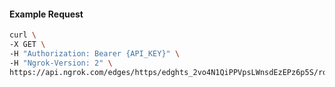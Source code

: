 <!-- Code generated for API Clients. DO NOT EDIT. -->
#### Example Request
```bash
curl \
-X GET \
-H "Authorization: Bearer {API_KEY}" \
-H "Ngrok-Version: 2" \
https://api.ngrok.com/edges/https/edghts_2vo4N1QiPPVpsLWnsdEzEPz6p5S/routes/edghtsrt_2vo4N1lqAzwzdGNYroiq7RwpXTG
